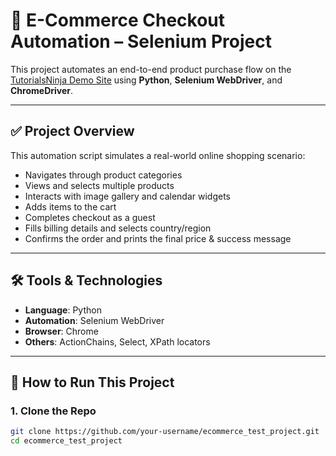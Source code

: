 # 🛒 E-Commerce Checkout Automation – Selenium Project

This project automates an end-to-end product purchase flow on the [TutorialsNinja Demo Site](https://tutorialsninja.com/demo/) using **Python**, **Selenium WebDriver**, and **ChromeDriver**.

---

## ✅ Project Overview

This automation script simulates a real-world online shopping scenario:

- Navigates through product categories
- Views and selects multiple products
- Interacts with image gallery and calendar widgets
- Adds items to the cart
- Completes checkout as a guest
- Fills billing details and selects country/region
- Confirms the order and prints the final price & success message

---

## 🛠️ Tools & Technologies

- **Language**: Python
- **Automation**: Selenium WebDriver
- **Browser**: Chrome
- **Others**: ActionChains, Select, XPath locators

---

## 🚀 How to Run This Project

### 1. Clone the Repo
```bash
git clone https://github.com/your-username/ecommerce_test_project.git
cd ecommerce_test_project